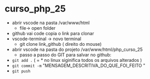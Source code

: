 # curso_php_25

- abrir vscode na pasta /var/www/html
     - file-> open folder
 - github vai code copia o link para clonar 
 - vscode-terminal -> novo terminal
    - git clone link_github ( direito do mouse) 
- abrir vscode na pasta do projeto  /var/www/html/php_curso_25
  - passo a passo do GIT para salvar no github: 
 - `git add .` ( = * no linux siginifica todos os arquivos alterados )
- `git commit -m` "MENSAGEM_DESCRITIVA_DO_QUE_FOI_FEITO "
- `git push`
